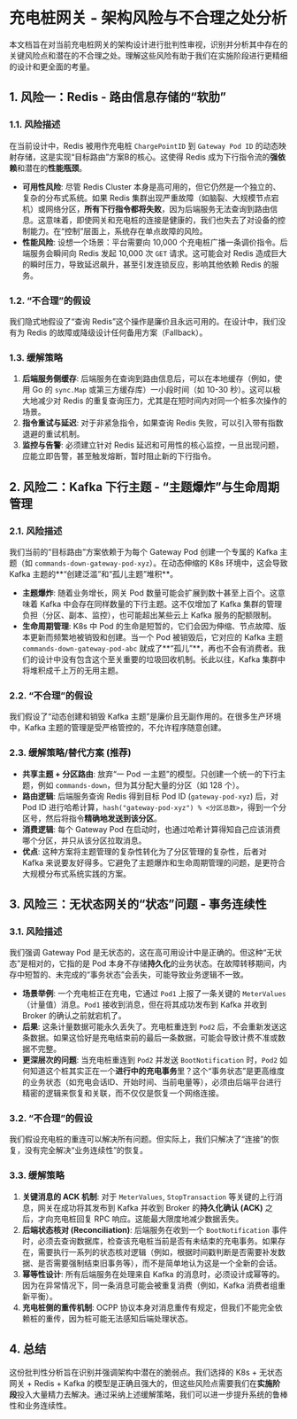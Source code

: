 # 充电桩网关 - 架构风险与不合理之处分析

本文档旨在对当前充电桩网关的架构设计进行批判性审视，识别并分析其中存在的关键风险点和潜在的不合理之处。理解这些风险有助于我们在实施阶段进行更精细的设计和更全面的考量。

## 1. 风险一：Redis - 路由信息存储的“软肋”

### 1.1. 风险描述
在当前设计中，Redis 被用作充电桩 `ChargePointID` 到 `Gateway Pod ID` 的动态映射存储，这是实现“目标路由”方案B的核心。这使得 Redis 成为下行指令流的**强依赖**和潜在的**性能瓶颈**。

*   **可用性风险**: 尽管 Redis Cluster 本身是高可用的，但它仍然是一个独立的、复杂的分布式系统。如果 Redis 集群出现严重故障（如脑裂、大规模节点宕机）或网络分区，**所有下行指令都将失败**，因为后端服务无法查询到路由信息。这意味着，即使网关和充电桩的连接是健康的，我们也失去了对设备的控制能力。在“控制”层面上，系统存在单点故障的风险。
*   **性能风险**: 设想一个场景：平台需要向 10,000 个充电桩广播一条调价指令。后端服务会瞬间向 Redis 发起 10,000 次 `GET` 请求。这可能会对 Redis 造成巨大的瞬时压力，导致延迟飙升，甚至引发连锁反应，影响其他依赖 Redis 的服务。

### 1.2. “不合理”的假设
我们隐式地假设了“查询 Redis”这个操作是廉价且永远可用的。在设计中，我们没有为 Redis 的故障或降级设计任何备用方案（Fallback）。

### 1.3. 缓解策略
1.  **后端服务侧缓存**: 后端服务在查询到路由信息后，可以在本地缓存（例如，使用 Go 的 `sync.Map` 或第三方缓存库）一小段时间（如 10-30 秒）。这可以极大地减少对 Redis 的重复查询压力，尤其是在短时间内对同一个桩多次操作的场景。
2.  **指令重试与延迟**: 对于非紧急指令，如果查询 Redis 失败，可以引入带有指数退避的重试机制。
3.  **监控与告警**: 必须建立针对 Redis 延迟和可用性的核心监控，一旦出现问题，应能立即告警，甚至触发熔断，暂时阻止新的下行指令。

## 2. 风险二：Kafka 下行主题 - “主题爆炸”与生命周期管理

### 2.1. 风险描述
我们当前的“目标路由”方案依赖于为每个 Gateway Pod 创建一个专属的 Kafka 主题（如 `commands-down-gateway-pod-xyz`）。在动态伸缩的 K8s 环境中，这会导致 Kafka 主题的**“创建泛滥”和“孤儿主题”堆积**。

*   **主题爆炸**: 随着业务增长，网关 Pod 数量可能会扩展到数十甚至上百个。这意味着 Kafka 中会存在同样数量的下行主题。这不仅增加了 Kafka 集群的管理负担（分区、副本、监控），也可能超出某些云上 Kafka 服务的配额限制。
*   **生命周期管理**: K8s 中 Pod 的生命是短暂的，它们会因为伸缩、节点故障、版本更新而频繁地被销毁和创建。当一个 Pod 被销毁后，它对应的 Kafka 主题 `commands-down-gateway-pod-abc` 就成了**“孤儿”**，再也不会有消费者。我们的设计中没有包含这个至关重要的垃圾回收机制。长此以往，Kafka 集群中将堆积成千上万的无用主题。

### 2.2. “不合理”的假设
我们假设了“动态创建和销毁 Kafka 主题”是廉价且无副作用的。在很多生产环境中，Kafka 主题的管理是受严格管控的，不允许程序随意创建。

### 2.3. 缓解策略/替代方案 (推荐)
*   **共享主题 + 分区路由**: 放弃“一 Pod 一主题”的模型。只创建一个统一的下行主题，例如 `commands-down`，但为其分配大量的分区（如 128 个）。
*   **路由逻辑**: 后端服务查询 Redis 得到目标 Pod ID (`gateway-pod-xyz`) 后，对 Pod ID 进行哈希计算，`hash("gateway-pod-xyz") % <分区总数>`，得到一个分区号，然后将指令**精确地发送到该分区**。
*   **消费逻辑**: 每个 Gateway Pod 在启动时，也通过哈希计算得知自己应该消费哪个分区，并只从该分区拉取消息。
*   **优点**: 这种方案将主题管理的复杂性转化为了分区管理的复杂性，后者对 Kafka 来说要友好得多。它避免了主题爆炸和生命周期管理的问题，是更符合大规模分布式系统实践的方案。

## 3. 风险三：无状态网关的“状态”问题 - 事务连续性

### 3.1. 风险描述
我们强调 Gateway Pod 是无状态的，这在高可用设计中是正确的。但这种“无状态”是相对的，它指的是 Pod 本身不存储**持久化**的业务状态。在故障转移期间，内存中短暂的、未完成的“事务状态”会丢失，可能导致业务逻辑不一致。

*   **场景举例**: 一个充电桩正在充电，它通过 `Pod1` 上报了一条关键的 `MeterValues`（计量值）消息。`Pod1` 接收到消息，但在将其成功发布到 Kafka 并收到 Broker 的确认之前就宕机了。
*   **后果**: 这条计量数据可能永久丢失了。充电桩重连到 `Pod2` 后，不会重新发送这条数据。如果这恰好是充电结束前的最后一条数据，可能会导致计费不准或数据不完整。
*   **更深层次的问题**: 当充电桩重连到 `Pod2` 并发送 `BootNotification` 时，`Pod2` 如何知道这个桩其实正在一个**进行中的充电事务**里？这个“事务状态”是更高维度的业务状态（如充电会话ID、开始时间、当前电量等），必须由后端平台进行精密的逻辑来恢复和关联，而不仅仅是恢复一个网络连接。

### 3.2. “不合理”的假设
我们假设充电桩的重连可以解决所有问题。但实际上，我们只解决了“连接”的恢复，没有完全解决“业务连续性”的恢复。

### 3.3. 缓解策略
1.  **关键消息的 ACK 机制**: 对于 `MeterValues`, `StopTransaction` 等关键的上行消息，网关在成功将其发布到 Kafka 并收到 Broker 的**持久化确认 (ACK)** 之后，才向充电桩回复 RPC 响应。这能最大限度地减少数据丢失。
2.  **后端状态核对 (Reconciliation)**: 后端服务在收到一个 `BootNotification` 事件时，必须去查询数据库，检查该充电桩当前是否有未结束的充电事务。如果存在，需要执行一系列的状态核对逻辑（例如，根据时间戳判断是否需要补发数据、是否需要强制结束旧事务等），而不是简单地认为这是一个全新的会话。
3.  **幂等性设计**: 所有后端服务在处理来自 Kafka 的消息时，必须设计成幂等的。因为在异常情况下，同一条消息可能会被重复消费（例如，Kafka 消费者组重新平衡）。
4.  **充电桩侧的重传机制**: OCPP 协议本身对消息重传有规定，但我们不能完全依赖桩的重传，因为桩可能无法感知后端处理状态。

## 4. 总结

这份批判性分析旨在识别并强调架构中潜在的脆弱点。我们选择的 K8s + 无状态网关 + Redis + Kafka 的模型是正确且强大的，但这些风险点需要我们在**实施阶段**投入大量精力去解决。通过采纳上述缓解策略，我们可以进一步提升系统的鲁棒性和业务连续性。